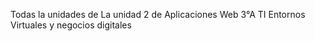 Todas la unidades de La unidad 2 de Aplicaciones Web 3°A TI Entornos Virtuales y negocios digitales
